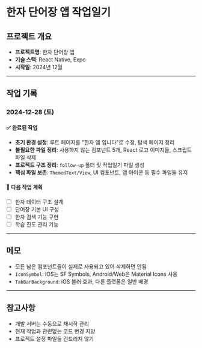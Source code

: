 # 한자 단어장 앱 작업일기

## 프로젝트 개요

- **프로젝트명**: 한자 단어장 앱
- **기술 스택**: React Native, Expo
- **시작일**: 2024년 12월

---

## 작업 기록

### 2024-12-28 (토)

#### ✅ 완료된 작업

- **초기 환경 설정**: 루트 페이지를 "한자 앱 입니다"로 수정, 탐색 페이지 정리
- **불필요한 파일 정리**: 사용하지 않는 컴포넌트 5개, React 로고 이미지들, 스크립트 파일 삭제
- **프로젝트 구조 정리**: `follow-up` 폴더 및 작업일기 파일 생성
- **핵심 파일 보존**: `ThemedText/View`, UI 컴포넌트, 앱 아이콘 등 필수 파일들 유지

#### 🎯 다음 작업 계획

- [ ] 한자 데이터 구조 설계
- [ ] 단어장 기본 UI 구성
- [ ] 한자 검색 기능 구현
- [ ] 학습 진도 관리 기능

---

## 메모

- 모든 남은 컴포넌트들이 실제로 사용되고 있어 삭제하면 안됨
- `IconSymbol`: iOS는 SF Symbols, Android/Web은 Material Icons 사용
- `TabBarBackground`: iOS 블러 효과, 다른 플랫폼은 일반 배경

---

## 참고사항

- 개발 서버는 수동으로 재시작 관리
- 현재 작업과 관련없는 코드 변경 지양
- 프로젝트 설정 파일들 건드리지 않기
